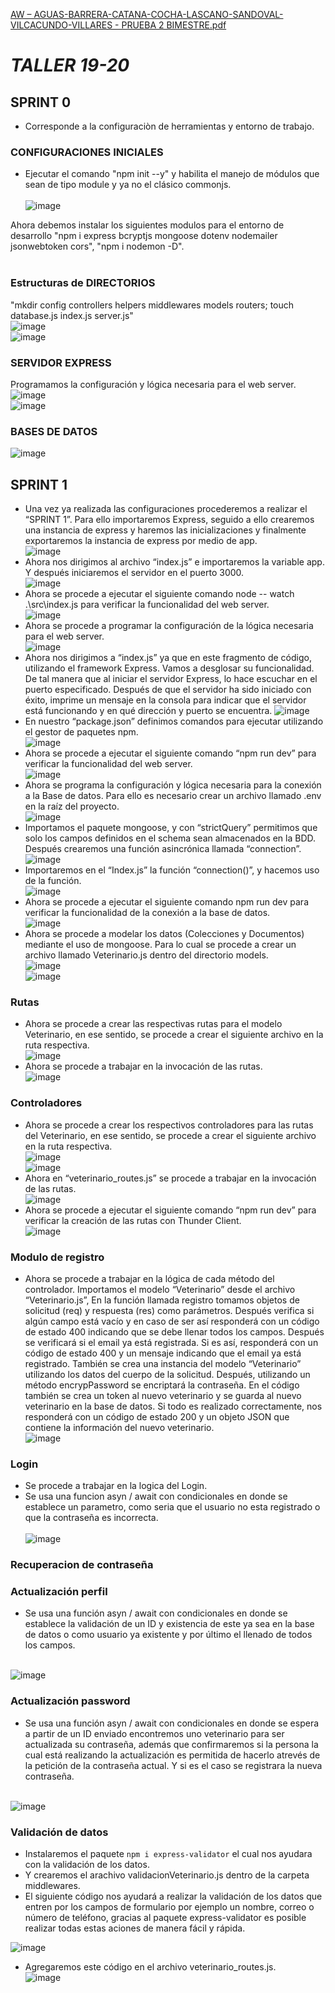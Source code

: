 
[AW – AGUAS-BARRERA-CATANA-COCHA-LASCANO-SANDOVAL-VILCACUNDO-VILLARES - PRUEBA 2 BIMESTRE.pdf](https://github.com/SandovalBrandon1027/veterinaria/files/14186222/AW.AGUAS-BARRERA-CATANA-COCHA-LASCANO-SANDOVAL-VILCACUNDO-VILLARES.-.PRUEBA.2.BIMESTRE.pdf)

# _TALLER 19-20_ <br>

## SPRINT 0 <br>
- Corresponde a la configuraciòn  de herramientas  y entorno de trabajo.  <br>

### CONFIGURACIONES INICIALES <br>
* Ejecutar el comando  "npm init --y"  y habilita el manejo de módulos que sean de tipo module y ya no el clásico commonjs. <br><br>
![image](https://github.com/SandovalBrandon1027/veterinaria/assets/117743538/78f84cfb-76a6-4ea4-b74c-46d198a08c98) <br>

Ahora debemos instalar los siguientes modulos para el entorno de desarrollo "npm i express bcryptjs mongoose dotenv nodemailer jsonwebtoken cors", "npm i nodemon -D". <br>
<br>
### Estructuras de DIRECTORIOS <br>
"mkdir config controllers helpers middlewares models routers; touch database.js index.js server.js" <br>
![image](https://github.com/SandovalBrandon1027/veterinaria/assets/117743538/434f3750-1f52-4d0e-b9a2-314251d5c68f) <br>
![image](https://github.com/SandovalBrandon1027/veterinaria/assets/117743538/4183f405-6da0-4703-8a9d-8aba1e761892) <br>

### SERVIDOR EXPRESS <br>
Programamos la configuración y lógica necesaria para el web server. <br>
![image](https://github.com/SandovalBrandon1027/veterinaria/assets/117743538/ff5ef08f-7a52-4cf2-a28f-466a8a4a09da) <br>
![image](https://github.com/SandovalBrandon1027/veterinaria/assets/117743538/ff17c3b4-946e-4af5-9e02-6331111f0b8a) <br>

### BASES DE DATOS
![image](https://github.com/SandovalBrandon1027/veterinaria/assets/117743538/572cbd56-44c5-4223-bd6e-5f31d14f5186)

## SPRINT 1 <br>

- Una vez ya realizada las configuraciones procederemos a realizar el “SPRINT 1”. Para ello importaremos Express, seguido a ello crearemos una instancia de express y haremos las inicializaciones y finalmente exportaremos la instancia de express por medio de app. <br>
![image](https://github.com/SandovalBrandon1027/veterinaria/assets/117743120/b51745d9-08c0-4c27-bac7-6ce5b3750d39) <br>
- Ahora nos dirigimos al archivo “index.js” e importaremos la variable app. Y después iniciaremos el servidor en el puerto 3000. <br>
![image](https://github.com/SandovalBrandon1027/veterinaria/assets/117743120/ed1e55c2-0a45-4c6b-9809-25b6c5049962) <br>
- Ahora se procede a ejecutar el siguiente comando node -- watch  .\src\index.js para verificar la funcionalidad del web server. <br>
![image](https://github.com/SandovalBrandon1027/veterinaria/assets/117743120/6d9cff49-fc15-4ef5-a310-cfbc4717aec8) <br>
- Ahora se procede a programar la configuración de la lógica necesaria para el web server. <br>
![image](https://github.com/SandovalBrandon1027/veterinaria/assets/117743120/71014ba1-027e-46c5-b8b2-cbe9d960e72f) <br>
- Ahora nos dirigimos a “index.js” ya que en este fragmento de código, utilizando el framework Express. Vamos a desglosar su funcionalidad. De tal manera que al iniciar el servidor Express, lo hace escuchar en el puerto especificado. Después de que el servidor ha sido iniciado con éxito, imprime un mensaje en la consola para indicar que el servidor está funcionando y en qué dirección y puerto se encuentra.
![image](https://github.com/SandovalBrandon1027/veterinaria/assets/117743120/47687652-5acb-444e-88a7-5f91569cc608) <br>
- En nuestro “package.json” definimos comandos para ejecutar utilizando el gestor de paquetes npm. <br>
![image](https://github.com/SandovalBrandon1027/veterinaria/assets/117743120/a27a98fd-ad83-4e05-bf1a-d8607f788969) <br>
- Ahora se procede a ejecutar el siguiente comando  “npm run dev” para verificar la funcionalidad del web server. <br>
![image](https://github.com/SandovalBrandon1027/veterinaria/assets/117743120/0f174cc2-0715-4b3a-be70-7f15aa96fd24) <br>
- Ahora se programa la configuración y lógica necesaria para la conexión a la Base de datos. Para ello es necesario crear un archivo llamado .env en la raíz del proyecto. <br>
![image](https://github.com/SandovalBrandon1027/veterinaria/assets/117743120/3bf6d70e-aabf-43ef-89d3-c8e856a68997) <br>
- Importamos el paquete mongoose, y con “strictQuery” permitimos que solo los campos definidos en el schema sean almacenados en la BDD. Después crearemos una función asincrónica llamada  “connection”. <br>
![image](https://github.com/SandovalBrandon1027/veterinaria/assets/117743120/6648be8f-6d15-4129-af70-51db88e9ee23) <br>
- Importaremos en el “Index.js” la función “connection()”, y hacemos uso de la función. <br>
![image](https://github.com/SandovalBrandon1027/veterinaria/assets/117743120/dca21fd0-5f25-4be3-ae8f-20acc585a142) <br>
- Ahora se procede a ejecutar el siguiente comando  npm run dev para verificar la funcionalidad de la conexión a la base de datos. <br>
![image](https://github.com/SandovalBrandon1027/veterinaria/assets/117743120/97b5f4e2-2d68-4057-a4be-15edef6500f1) <br>
- Ahora se procede a modelar los datos (Colecciones y Documentos) mediante el uso de mongoose. Para lo cual se procede a crear un archivo llamado Veterinario.js dentro del directorio models. <br>
![image](https://github.com/SandovalBrandon1027/veterinaria/assets/117743120/0433d73e-2e4d-49c7-9915-60f7d8088367) <br>
![image](https://github.com/SandovalBrandon1027/veterinaria/assets/117743120/23c4bebd-c3dc-495a-a14a-55043252ace2) <br>
### Rutas
- Ahora se procede a crear las respectivas rutas para el modelo Veterinario, en ese sentido, se procede a crear el siguiente archivo en la ruta respectiva. <br>
![image](https://github.com/SandovalBrandon1027/veterinaria/assets/117743120/c9bbae3a-dcd9-47bb-b322-1b82db803004) <br>
- Ahora se procede a trabajar en la invocación de las rutas. <br>
![image](https://github.com/SandovalBrandon1027/veterinaria/assets/117743120/031cefc5-9da1-49d1-a366-9d58a59e1188) <br>
### Controladores
- Ahora se procede a crear los respectivos controladores para las rutas del Veterinario, en ese sentido, se procede a crear el siguiente archivo en la ruta respectiva. <br>
![image](https://github.com/SandovalBrandon1027/veterinaria/assets/117743120/22a8c143-b885-4d47-80b6-49213738e0c9) <br>
![image](https://github.com/SandovalBrandon1027/veterinaria/assets/117743120/165fff81-88ca-4d27-90bd-5c2abef2dce8) <br>
- Ahora en “veterinario_routes.js” se procede a trabajar en la invocación de las rutas. <br>
![image](https://github.com/SandovalBrandon1027/veterinaria/assets/117743120/9066892b-eb7a-479e-93dc-56c743820813) <br>
- Ahora se procede a ejecutar el siguiente comando “npm run dev” para verificar la creación de las rutas con Thunder Client. <br>
![image](https://github.com/SandovalBrandon1027/veterinaria/assets/117743120/db86abf7-9c10-49c8-8055-d6c5b9b2c32d) <br>
### Modulo de registro
- Ahora se procede a trabajar en la lógica de cada método del controlador. Importamos el modelo “Veterinario” desde el archivo “Veterinario.js”, En la función llamada registro tomamos objetos de solicitud (req) y respuesta (res) como parámetros. Después verifica si algún campo está vacío y en caso de ser así responderá con un código de estado 400 indicando que se debe llenar todos los campos. Después se verificará si el email ya está registrada. Si es así, responderá con un código de estado 400 y un mensaje indicando que el email ya está registrado. También se crea una instancia del modelo “Veterinario” utilizando los datos del cuerpo de la solicitud. Después,  utilizando un método encrypPassword se encriptará la contraseña.
En el código también se crea un token al nuevo veterinario y se guarda al nuevo veterinario en la base de datos. Si todo es realizado correctamente, nos responderá con un código de estado 200 y un objeto JSON que contiene la información del nuevo veterinario. <br>
![image](https://github.com/SandovalBrandon1027/veterinaria/assets/117743120/611bfed1-22e1-4313-9065-ed59725c2720)<br>
### Login <br>
* Se procede a trabajar en la logica del Login. <br>
* Se usa una funcion asyn / await con condicionales en donde se establece un parametro, como seria que el usuario no esta registrado o que la contraseña es incorrecta. <br> <br>
![image](https://github.com/SandovalBrandon1027/veterinaria/assets/117744033/34da65b6-38c7-4d63-afa2-0b733375fb40) <br>

### Recuperacion de contraseña <br>

### Actualización perfil <br>

- Se usa una función asyn / await con condicionales en donde se establece la validación de un ID y existencia de este ya sea en la base de datos o como usuario ya existente y por último el llenado de todos los campos. <br> <br>

![image](https://github.com/SandovalBrandon1027/veterinaria/assets/150082943/09f3238e-76a3-40d1-a2bf-c83868e13b0f)

### Actualización password <br>
- Se usa una función asyn / await con condicionales en donde se espera a partir de un ID enviado encontremos uno veterinario para ser actualizada su contraseña, además que confirmaremos si la persona la cual está realizando la actualización es permitida de hacerlo atrevés de la petición de la contraseña actual. Y si es el caso se registrara la nueva contraseña.<br> <br>

![image](https://github.com/SandovalBrandon1027/veterinaria/assets/150082943/d2fe4062-1bf9-40b3-a847-1d109072c898)

### Validación de datos <br>

- Instalaremos el paquete ```npm i express-validator``` el cual nos ayudara con la validación de los datos.
- Y crearemos el arachivo validacionVeterinario.js dentro de la carpeta middlewares.
- El siguiente código nos ayudará a realizar la validación de los datos que entren por los campos de formulario por ejemplo un nombre, correo o número de teléfono, gracias al paquete express-validator es posible realizar todas estas aciones de manera fácil y rápida.<br>

![image](https://github.com/SandovalBrandon1027/veterinaria/assets/150082943/408ca916-7ef0-4181-8620-6ad47a1a4732)<br>
- Agregaremos este código en el archivo veterinario_routes.js.<br>
![image](https://github.com/SandovalBrandon1027/veterinaria/assets/150082943/9a5c9bcf-9fb0-452b-9494-36f91759ed0b)














